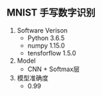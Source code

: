 ## MNIST 手写数字识别
1. Software Verison  
    + Python 3.6.5  
    + numpy 1.15.0  
    + tensforflow 1.5.0  
2. Model  
   + CNN + Softmax层
3. 模型准确度  
   + 0.99    



